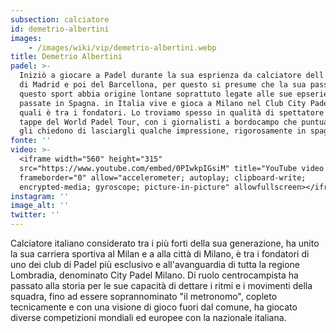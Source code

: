 ```yaml
---
subsection: calciatore
id: demetrio-albertini
images: 
    - /images/wiki/vip/demetrio-albertini.webp
title: Demetrio Albertini
padel: >-
  Iniziò a giocare a Padel durante la sua esprienza da calciatore dell'Atletico
  di Madrid e poi del Barcellona, per questo si presume che la sua passione per
  questo sport abbia origine lontane soprattuto legate alle sue epserienze
  passate in Spagna. in Italia vive e gioca a Milano nel Club City Padel dei
  quali è tra i fondatori. Lo troviamo spesso in qualità di spettatore a diverse
  tappe del World Padel Tour, con i giornalisti a bordocampo che puntualmente
  gli chiedono di lasciargli qualche impressione, rigorosamente in spagnolo.
fonte: ''
video: >-
  <iframe width="560" height="315"
  src="https://www.youtube.com/embed/0PIwkpIGsiM" title="YouTube video player"
  frameborder="0" allow="accelerometer; autoplay; clipboard-write;
  encrypted-media; gyroscope; picture-in-picture" allowfullscreen></iframe>
instagram: ''
image_alt: ''
twitter: ''
---
```

Calciatore italiano considerato tra i più forti della sua generazione, ha unito la sua carriera sportiva al Milan e a alla città di Milano, è tra i fondatori di uno dei club di Padel più esclusivo e all'avanguardia di tutta la regione Lombradia, denominato City Padel Milano. Di ruolo centrocampista ha passato alla storia per le sue capacità di dettare i ritmi e i movimenti della squadra, fino ad essere soprannominato "il metronomo", copleto tecnicamente e con una visione di gioco fuori dal comune, ha giocato diverse competizioni mondiali ed europee con la nazionale italiana.
